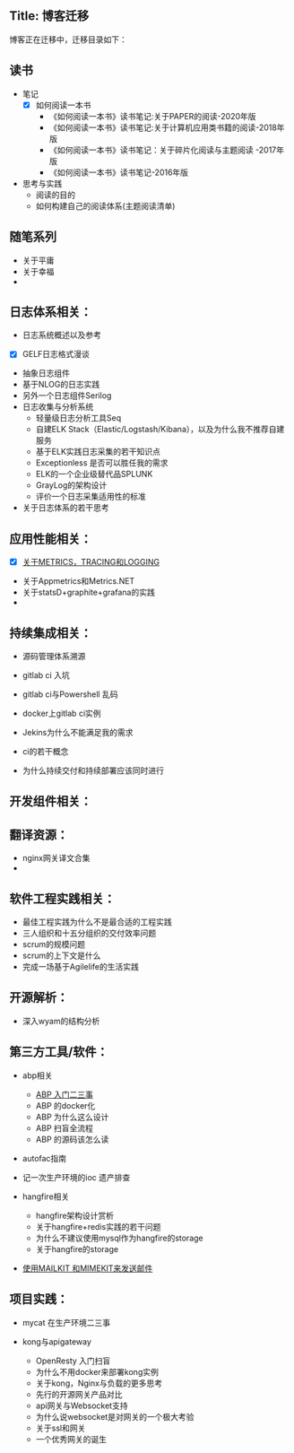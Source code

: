 Title: 博客迁移
---

博客正在迁移中，迁移目录如下：
## 读书
- 笔记
  - [x] 如何阅读一本书
    -  《如何阅读一本书》读书笔记:关于PAPER的阅读-2020年版
    -  《如何阅读一本书》读书笔记:关于计算机应用类书籍的阅读-2018年版
    -  《如何阅读一本书》读书笔记：关于碎片化阅读与主题阅读 -2017年版
    -  《如何阅读一本书》读书笔记-2016年版
- 思考与实践
  - 阅读的目的 
  - 如何构建自己的阅读体系(主题阅读清单)
## 随笔系列
- 关于平庸
- 关于幸福
- 

## 日志体系相关：

- 日志系统概述以及参考
- [x] GELF日志格式漫谈
- 抽象日志组件
- 基于NLOG的日志实践
- 另外一个日志组件Serilog
- 日志收集与分析系统 
  - 轻量级日志分析工具Seq
  - 自建ELK Stack（Elastic/Logstash/Kibana），以及为什么我不推荐自建服务
  - 基于ELK实践日志采集的若干知识点
  - Exceptionless 是否可以胜任我的需求
  - ELK的一个企业级替代品SPLUNK 
  - GrayLog的架构设计
  - 评价一个日志采集适用性的标准
- 关于日志体系的若干思考

## 应用性能相关：

- [x]  [关于METRICS，TRACING和LOGGING](http://blog.robinjiang.com/posts/2017/04/2017-12-04-metrics-tracing-logging)
- 关于Appmetrics和Metrics.NET
- 关于statsD+graphite+grafana的实践
- 

## 持续集成相关：

- 源码管理体系溯源

- gitlab ci 入坑
- gitlab ci与Powershell 乱码
- docker上gitlab ci实例
- Jekins为什么不能满足我的需求
- ci的若干概念
- 为什么持续交付和持续部署应该同时进行

## 开发组件相关：

## 翻译资源：

- nginx网关译文合集
- 

## 软件工程实践相关：

- 最佳工程实践为什么不是最合适的工程实践
- 三人组织和十五分组织的交付效率问题
- scrum的规模问题
- scrum的上下文是什么
- 完成一场基于Agilelife的生活实践

## 开源解析：

- 深入wyam的结构分析

## 第三方工具/软件：

- abp相关

  - [ABP 入门二三事](http://blog.robinjiang.com/posts/2018/04/ABP-Intro)
  - ABP 的docker化
  - ABP 为什么这么设计
  - ABP 扫盲全流程
  - ABP 的源码该怎么读
- autofac指南
- 记一次生产环境的ioc 遗产排查
- hangfire相关 
  - hangfire架构设计赏析
  - 关于hangfire+redis实践的若干问题
  - 为什么不建议使用mysql作为hangfire的storage
  - 关于hangfire的storage
- [使用MAILKIT 和MIMEKIT来发送邮件](http://blog.robinjiang.com/posts/2019/10/2017-06-10-use-mailkit-with-mimekit-to-send-email)

## 项目实践：
- mycat 在生产环境二三事

- kong与apigateway

  - OpenResty 入门扫盲
  - 为什么不用docker来部署kong实例
  - 关于kong，Nginx与负载的更多思考
  - 先行的开源网关产品对比
  - api网关与Websocket支持
  - 为什么说websocket是对网关的一个极大考验
  - 关于ssl和网关
  - 一个优秀网关的诞生

  

  






